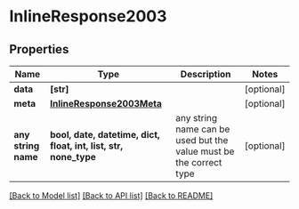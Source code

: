 # InlineResponse2003


## Properties
Name | Type | Description | Notes
------------ | ------------- | ------------- | -------------
**data** | **[str]** |  | [optional] 
**meta** | [**InlineResponse2003Meta**](InlineResponse2003Meta.md) |  | [optional] 
**any string name** | **bool, date, datetime, dict, float, int, list, str, none_type** | any string name can be used but the value must be the correct type | [optional]

[[Back to Model list]](../README.md#documentation-for-models) [[Back to API list]](../README.md#documentation-for-api-endpoints) [[Back to README]](../README.md)


